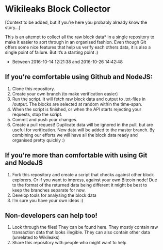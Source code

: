 # Wikileaks Block Collector

[Context to be added, but if you’re here you probably already know the story…]

This is an attempt to collect all the raw block data* in a single repository to make it easier to sort through in an organised fashion. Even though Git offers some nice features that help us verify each others data, it is also a single point of failure. But it’s a starting point :)

* Between 2016-10-14 12:21:38 and 	2016-10-26 14:42:48

## If you’re comfortable using Github and NodeJS:
1. Clone this repository.
2. Create your own branch (to make verification easier)
2. Run the script. It will fetch raw block data and output to .txt-files in /output. The blocks are selected at random within the time-span.
3. When the script is finished, or when the API starts rejecting your requests, stop the script.
4. Commit and push your changes.
5. Create a pull request! Duplicate data will be ignored in the pull, but are useful for verification. New data will be added to the master branch. By combining our efforts we will have all the block data ready and organised pretty quickly :)

## If you’re more than comfortable with using Git and NodeJS
1. Fork this repository and create a script that checks against other block explorers. Or if you want to impress, against your own Bitcoin node! Due to the format of the returned data being different it might be best to keep the branches separate for now.
2. Develop tools for analysing the block data
3. I’m sure you have your own ideas :)

## Non-developers can help too!
1. Look through the files! They can be found here. They mostly contain raw transaction data that looks illegible. They can also contain other data (unrelated to Wikileaks)
2. Share this repository with people who might want to help.

